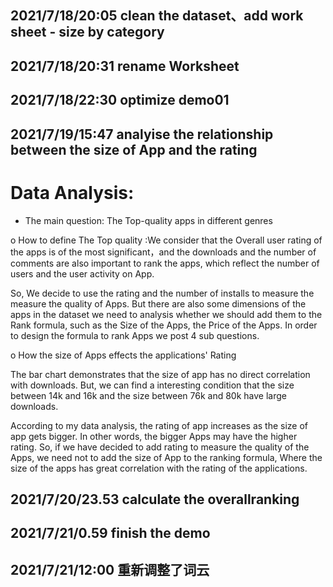 ## 2021/7/18/20:05 clean the dataset、add work sheet - size by category

## 2021/7/18/20:31 rename Worksheet



## 2021/7/18/22:30 optimize demo01

## 2021/7/19/15:47 analyise the relationship between the size of App and the rating

# Data Analysis:

-  The main question: The Top-quality apps in different genres

  o  How to define The Top quality :We consider that the Overall user rating of the apps is of the most significant，and the downloads and the number of comments are also important to rank the apps, which reflect the number of users and the user activity on App.

  So, We decide to use the rating and the number of installs to measure the measure the quality of Apps. But there are also some dimensions of the apps in the dataset we need to analysis whether we should add them to the Rank formula, such as the Size of the Apps, the Price of the Apps. In order to design the formula to rank Apps we post 4 sub questions.

  o  How the size of Apps effects the applications' Rating

  The bar chart demonstrates that the size of app has no direct correlation with downloads. But, we can find a interesting condition that the size between 14k and 16k and the size between 76k and 80k have large downloads. 

  According to my data analysis, the rating of app increases as the size of app gets bigger. In other words, the bigger Apps may have the higher rating. So, if we have decided to add rating to measure the quality of the Apps, we need not to add the size of App to the ranking formula, Where the size of the apps has great correlation with the rating of the applications.

 

##  2021/7/20/23.53 calculate the overallranking

## 2021/7/21/0.59 finish the demo

## 2021/7/21/12:00 重新调整了词云
